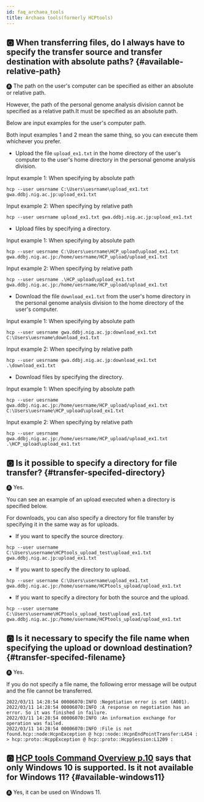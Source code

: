 ```yaml
---
id: faq_archaea_tools
title: Archaea tools(formerly HCPtools)
---
```



## &#x1F180; When transferring files, do I always have to specify the transfer source and transfer destination with absolute paths? {#available-relative-path}

&#x1F150; The path on the user's computer can be specified as either an absolute or relative path.

However, the path of the personal genome analysis division cannot be specified as a relative path.It must be specified as an absolute path.

Below are input examples for the user's computer path.

Both input examples 1 and 2 mean the same thing, so you can execute them whichever you prefer.


- Upload the file `upload_ex1.txt` in the home directory of the user's computer to the user's home directory in the personal genome analysis division.

Input example 1: When specifying by absolute path
```
hcp --user uesrname C:\Users\uesrname\upload_ex1.txt gwa.ddbj.nig.ac.jp:upload_ex1.txt
```

Input example 2: When specifying by relative path
```
hcp --user uesrname upload_ex1.txt gwa.ddbj.nig.ac.jp:upload_ex1.txt
```


- Upload files by specifying a directory.

Input example 1: When specifying by absolute path
```
hcp --user uesrname C:\Users\uesrname\HCP_upload\upload_ex1.txt gwa.ddbj.nig.ac.jp:/home/uesrname/HCP_upload/upload_ex1.txt
```

Input example 2: When specifying by relative path
```
hcp --user uesrname .\HCP_upload\upload_ex1.txt gwa.ddbj.nig.ac.jp:/home/uesrname/HCP_upload/upload_ex1.txt
```


- Download the file `download_ex1.txt` from the user's home directory in the personal genome analysis division to the home directory of the user's computer.

Input example 1: When specifying by absolute path
```
hcp --user uesrname gwa.ddbj.nig.ac.jp:download_ex1.txt C:\Users\uesrname\download_ex1.txt
```

Input example 2: When specifying by relative path
```
hcp --user uesrname gwa.ddbj.nig.ac.jp:download_ex1.txt .\download_ex1.txt
```

- Download files by specifying the directory.

Input example 1: When specifying by absolute path
```
hcp --user uesrname gwa.ddbj.nig.ac.jp:/home/uesrname/HCP_upload/upload_ex1.txt C:\Users\uesrname\HCP_upload\upload_ex1.txt
```

Input example 2: When specifying by relative path
```
hcp --user uesrname gwa.ddbj.nig.ac.jp:/home/uesrname/HCP_upload/upload_ex1.txt .\HCP_upload\upload_ex1.txt
```


## &#x1F180; Is it possible to specify a directory for file transfer? {#transfer-specifed-directory}

&#x1F150; Yes.

You can see an example of an upload executed when a directory is specified below.

For downloads, you can also specify a directory for file transfer by specifying it in the same way as for uploads.

- If you want to specify the source directory.
```
hcp --user username C:\Users\username\HCPtools_upload_test\upload_ex1.txt gwa.ddbj.nig.ac.jp:upload_ex1.txt
```

- If you want to specify the directory to upload.
```
hcp --user username C:\Users\username\upload_ex1.txt gwa.ddbj.nig.ac.jp:/home/username/HCPtools_upload/upload_ex1.txt
```

- If you want to specify a directory for both the source and the upload.
```
hcp --user username C:\Users\username\HCPtools_upload_test\upload_ex1.txt gwa.ddbj.nig.ac.jp:/home/username/HCPtools_upload/upload_ex1.txt
```


## &#x1F180; Is it necessary to specify the file name when specifying the upload or download destination? {#transfer-specifed-filename}

&#x1F150; Yes.

If you do not specify a file name, the following error message will be output and the file cannot be transferred.

```
2022/03/11 14:28:54 00006070:INFO :Negotiation error is set (A001).
2022/03/11 14:28:54 00006070:INFO :A response on negotiation has an error. So it was finished in failure.
2022/03/11 14:28:54 00006070:INFO :An information exchange for operation was failed.
2022/03/11 14:28:54 00006070:INFO :File is not found.hcp::node:HcpnException @ hcp::node::HcpnEndPointTransfer:L454 :  > hcp::proto::HcppException @ hcp::proto::HcppSession:L1209 :
```


## &#x1F180; [HCP tools Command Overview p.10](HCPtools_overview_en.pdf) says that only Windows 10 is supported. Is it not available for Windows 11? {#available-windows11}

&#x1F150; Yes, it can be used on Windows 11.

